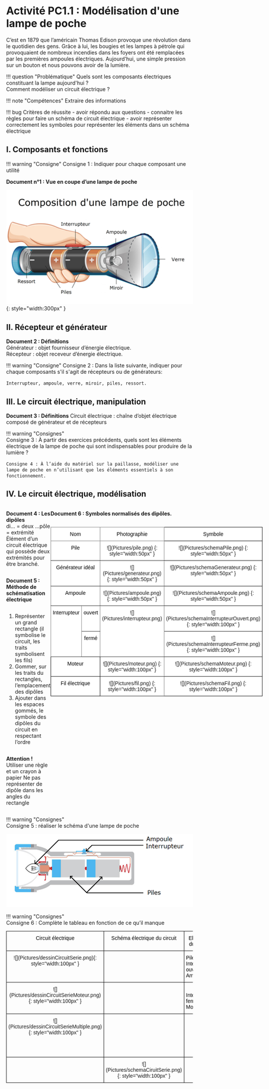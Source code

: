 # Activité PC1.1 : Modélisation d'une lampe de poche



C’est en 1879 que l’américain Thomas Edison provoque une révolution dans le quotidien des gens. Grâce à lui, les bougies et les lampes à pétrole qui provoquaient de nombreux incendies dans les foyers ont été remplacées par les premières ampoules électriques. Aujourd’hui, une simple pression sur un bouton et nous pouvons avoir de la lumière.

!!! question "Problématique"
    Quels sont les composants électriques constituant la lampe aujourd'hui ?  
    Comment modéliser un circuit électrique ?

!!! note "Compétences"
    Extraire des informations

!!! bug Critères de réussite
    - avoir répondu aux questions
    - connaitre les règles pour faire un schéma de circuit électrique
    - avoir représenter correctement les symboles pour représenter les éléments dans un schéma électrique

## I. Composants et fonctions

!!! warning "Consigne"
    Consigne 1 : Indiquer pour chaque composant une utilité

**Document n°1 : Vue en coupe d’une lampe de poche**

  ![](Pictures/dessinLampe.png)
  {: style="width:300px" }



## II. Récepteur et générateur

**Document 2 : Définitions**  
Générateur : objet fournisseur d’énergie électrique.  
Récepteur : objet receveur d’énergie électrique.

!!! warning "Consigne"
    Consigne 2 : Dans la liste suivante, indiquer pour chaque composants s'il s'agit de récepteurs ou de générateurs:

    Interrupteur, ampoule, verre, miroir, piles, ressort.


## III. Le circuit électrique, manipulation

**Document 3 : Définitions**
Circuit électrique : chaîne d’objet électrique composé de générateur et de récepteurs


!!! warning "Consignes"   
    Consigne 3 : À partir des exercices précédents, quels sont les éléments électrique de la lampe de poche qui sont indispensables pour produire de la lumière ? 

    Consigne 4 : À l’aide du matériel sur la paillasse, modéliser une lampe de poche en n’utilisant que les éléments essentiels à son fonctionnement.


## IV. Le circuit électrique, modélisation

<div markdown style="display: flex; flex-direction:row" >

<div markdown style="display: flex; flex-direction:column" >

**Document 4 : Les dipôles**  
di… = deux
…pôle = extrémité		
Élément d’un circuit électrique qui possède deux extrémités pour être branché.



**Document 5 : Méthode de schématisation électrique**  
1. Représenter un grand rectangle (il symbolise le circuit, les traits symbolisent les fils)  
2. Gommer, sur les traits du rectangles, l’emplacement des dipôles  
3. Ajouter dans les espaces gommés, le symbole des dipôles du circuit en respectant l’ordre

**Attention !**
Utiliser une règle et un crayon à papier
Ne pas représenter de dipôle dans les angles du rectangle

</div>
<div markdown style="display: flex; flex-direction:column" >

**Document 6 : Symboles normalisés des dipôles.**

<style type="text/css">
.tg  {border-collapse:collapse;border-spacing:0;}
.tg td{border-color:black;border-style:solid;border-width:1px;font-family:Arial, sans-serif;font-size:14px;
  overflow:hidden;padding:10px 5px;word-break:normal;}
.tg th{border-color:black;border-style:solid;border-width:1px;font-family:Arial, sans-serif;font-size:14px;
  font-weight:normal;overflow:hidden;padding:10px 5px;word-break:normal;}
.tg .tg-nbj5{background-color:#FFF;border-color:inherit;text-align:center;vertical-align:top}
.tg .tg-7yig{background-color:#FFF;text-align:center;vertical-align:top}
</style>
<table markdown class="tg">
<thead>
<tr>
<th class="tg-nbj5" colspan="2"><span style="font-weight:400;font-style:normal;text-decoration:none;color:#000;background-color:transparent">Nom</span></th>
<th class="tg-nbj5"><span style="font-weight:400;font-style:normal;text-decoration:none;color:#000;background-color:transparent">Photographie</span></th>
<th class="tg-7yig"><span style="font-weight:400;font-style:normal;text-decoration:none;color:#000;background-color:transparent">Symbole</span></th>
</tr>
</thead>
<tbody markdown>
<tr markdown>
<td class="tg-nbj5" colspan="2"><span style="font-weight:400;font-style:normal;text-decoration:none;color:#000;background-color:transparent">Pile</span></td>
<td markdown class="tg-nbj5">
![](Pictures/pile.png) {: style="width:50px" }
</td>
<td markdown class="tg-7yig">![](Pictures/schemaPile.png) {: style="width:50px" }</td>
  </tr>
<tr markdown>
<td class="tg-nbj5" colspan="2"><span style="font-weight:400;font-style:normal;text-decoration:none;color:#000;background-color:transparent">Générateur idéal</span></td>
<td markdown class="tg-nbj5">
![](Pictures/generateur.png) {: style="width:50px" }
</td>
<td markdown class="tg-7yig">![](Pictures/schemaGenerateur.png) {: style="width:50px" }</td>
  </tr>
<tr markdown>
<td class="tg-nbj5" colspan="2"><span style="font-weight:400;font-style:normal;text-decoration:none;color:#000;background-color:transparent">Ampoule</span></td>
<td markdown class="tg-nbj5">
![](Pictures/ampoule.png) {: style="width:50px" }
</td>
<td markdown class="tg-7yig">![](Pictures/schemaAmpoule.png) {: style="width:50px" }</td>
  </tr>
<tr markdown>
<td class="tg-nbj5" rowspan="2"><span style="font-weight:400;font-style:normal;text-decoration:none;color:#000;background-color:transparent">Interrupteur</span></td>
<td class="tg-nbj5"><span style="font-weight:400;font-style:normal;text-decoration:none;color:#000;background-color:transparent">ouvert</span></td>
<td markdown class="tg-nbj5" rowspan="2">![](Pictures/interrupteur.png)</td>
<td markdown class="tg-7yig">![](Pictures/schemaInterrupteurOuvert.png) {: style="width:100px" }</td>
  </tr>
<tr markdown>
<td class="tg-7yig"><span style="font-weight:400;font-style:normal;text-decoration:none;color:#000;background-color:transparent">fermé</span></td>
<td markdown class="tg-7yig">![](Pictures/schemaInterrupteurFerme.png) {: style="width:100px" }</td>
  </tr>
<tr markdown>
<td class="tg-7yig" colspan="2"><span style="font-weight:400;font-style:normal;text-decoration:none;color:#000;background-color:transparent">Moteur</span></td>
<td markdown class="tg-nbj5">
![](Pictures/moteur.png) {: style="width:100px" }
</td>
<td markdown class="tg-7yig">![](Pictures/schemaMoteur.png) {: style="width:100px" }</td>
  </tr>
<tr markdown>
<td class="tg-7yig" colspan="2"><span style="font-weight:400;font-style:normal;text-decoration:none;color:#000;background-color:transparent">Fil électrique</span></td>
<td markdown class="tg-nbj5">
![](Pictures/fil.png) {: style="width:100px" }
</td>
<td markdown class="tg-7yig">![](Pictures/schemaFil.png) {: style="width:100px" }</td>
  </tr>
</tbody>
</table>
</div>
</div>


!!! warning "Consignes"   
    Consigne 5 : réaliser le schéma d'une lampe de poche

![](Pictures/schemaLampe.png)




!!! warning "Consignes"   
    Consigne 6 : Complète le tableau en fonction de ce qu’il manque

<style type="text/css">
.tg  {border-collapse:collapse;border-spacing:0;}
.tg td{border-color:black;border-style:solid;border-width:1px;font-family:Arial, sans-serif;font-size:14px;
  overflow:hidden;padding:10px 5px;word-break:normal;}
.tg th{border-color:black;border-style:solid;border-width:1px;font-family:Arial, sans-serif;font-size:14px;
  font-weight:normal;overflow:hidden;padding:10px 5px;word-break:normal;}
.tg .tg-baqh{text-align:center;vertical-align:top}
.tg .tg-0lax{text-align:left;vertical-align:top}
</style>
<table markdown class="tg">
<thead>
<tr>
<th class="tg-baqh"><span style="font-weight:400;font-style:normal;text-decoration:none;color:#000;background-color:transparent">Circuit électrique</span></th>
<th class="tg-baqh"><span style="font-weight:400;font-style:normal;text-decoration:none;color:#000;background-color:transparent">Schéma électrique du circuit</span></th>
<th class="tg-baqh"><span style="font-weight:400;font-style:normal;text-decoration:none;color:#000;background-color:transparent">Eléments du circuit</span></th>
</tr>
</thead>
<tbody markdown>
<tr markdown>
<td markdown class="tg-baqh">
![](Pictures/dessinCircuitSerie.png){: style="width:100px" }
</td>
<td class="tg-0lax"></td>
<td class="tg-0lax"><span style="font-weight:400;font-style:normal;text-decoration:none;color:#000;background-color:transparent">Pile</span><br><span style="font-weight:400;font-style:normal;text-decoration:none;color:#000;background-color:transparent">Interrupteur ouvert</span><br><span style="font-weight:400;font-style:normal;text-decoration:none;color:#000;background-color:transparent">Ampoule</span></td>
</tr>
<tr markdown>
<td markdown class="tg-baqh">![](Pictures/dessinCircuitSerieMoteur.png){: style="width:100px" }</td>
<td class="tg-0lax"></td>
<td class="tg-0lax"><span style="font-weight:400;font-style:normal;text-decoration:none;color:#000;background-color:transparent">  </span><br><span style="font-weight:400;font-style:normal;text-decoration:none;color:#000;background-color:transparent">Interrupteur fermé</span><br><span style="font-weight:400;font-style:normal;text-decoration:none;color:#000;background-color:transparent">Moteur</span></td>
  </tr>
<tr markdown>
<td markdown class="tg-baqh">![](Pictures/dessinCircuitSerieMultiple.png){: style="width:100px" }</td>
<td class="tg-0lax"></td>
<td class="tg-0lax"><span style="font-weight:400;font-style:normal;text-decoration:none;color:#000;background-color:transparent"> </span><br><span style="font-weight:400;font-style:normal;text-decoration:none;color:#000;background-color:transparent"> </span><br><br><span style="font-weight:400;font-style:normal;text-decoration:none;color:#000;background-color:transparent">   </span><br><br><span style="font-weight:400;font-style:normal;text-decoration:none;color:#000;background-color:transparent">   </span><br><span style="font-weight:400;font-style:normal;text-decoration:none;color:#000;background-color:transparent">   </span></td>
</tr>
<tr markdown >
<td class="tg-0lax"></td>
<td markdown class="tg-baqh">![](Pictures/schemaCiruitSerie.png){: style="width:100px" }</td>
<td class="tg-0lax"><span style="font-weight:400;font-style:normal;text-decoration:none;color:#000;background-color:transparent">   </span><br><span style="font-weight:400;font-style:normal;text-decoration:none;color:#000;background-color:transparent">  </span><br><span style="font-weight:400;font-style:normal;text-decoration:none;color:#000;background-color:transparent"> </span><br><span style="font-weight:400;font-style:normal;text-decoration:none;color:#000;background-color:transparent">   </span></td></tr>
</tbody>
</table>






<div style="page-break-after: always;"></div>


